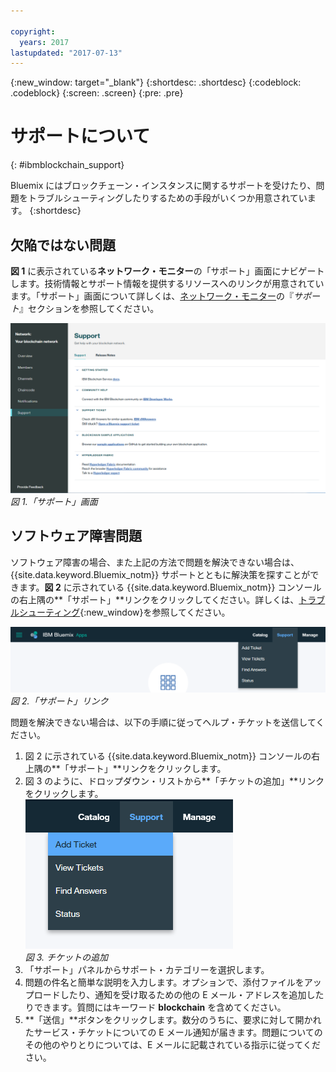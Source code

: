 ```yaml
---

copyright:
  years: 2017
lastupdated: "2017-07-13"
---
```


{:new_window: target="_blank"}
{:shortdesc: .shortdesc}
{:codeblock: .codeblock}
{:screen: .screen}
{:pre: .pre}


# サポートについて
{: #ibmblockchain_support}


Bluemix にはブロックチェーン・インスタンスに関するサポートを受けたり、問題をトラブルシューティングしたりするための手段がいくつか用意されています。
{:shortdesc}


## 欠陥ではない問題

**図 1** に表示されている**ネットワーク・モニター**の「サポート」画面にナビゲートします。技術情報とサポート情報を提供するリソースへのリンクが用意されています。「サポート」画面について詳しくは、[ネットワーク・モニター](v10_dashboard.html)の『*サポート*』セクションを参照してください。

![](images/support.png "「サポート」画面")
*図 1.「サポート」画面*


## ソフトウェア障害問題

ソフトウェア障害の場合、また上記の方法で問題を解決できない場合は、{{site.data.keyword.Bluemix_notm}} サポートとともに解決策を探すことができます。**図 2** に示されている {{site.data.keyword.Bluemix_notm}} コンソールの右上隅の**「サポート」**リンクをクリックしてください。詳しくは、[トラブルシューティング](../../troubleshoot/troubleshoot.html){:new_window}を参照してください。

![](images/bmx_support.png "「サポート」リンク")
*図 2.「サポート」リンク*

問題を解決できない場合は、以下の手順に従ってヘルプ・チケットを送信してください。

1. 図 2 に示されている {{site.data.keyword.Bluemix_notm}} コンソールの右上隅の**「サポート」**リンクをクリックします。
2. 図 3 のように、ドロップダウン・リストから**「チケットの追加」**リンクをクリックします。  
  ![](images/bmx_addticket.png "チケットの追加")  
  *図 3. チケットの追加*  
3. 「サポート」パネルからサポート・カテゴリーを選択します。
4. 問題の件名と簡単な説明を入力します。オプションで、添付ファイルをアップロードしたり、通知を受け取るための他の E メール・アドレスを追加したりできます。質問にはキーワード **blockchain** を含めてください。
5. **「送信」**ボタンをクリックします。数分のうちに、要求に対して開かれたサービス・チケットについての E メール通知が届きます。問題についてのその他のやりとりについては、E メールに記載されている指示に従ってください。
